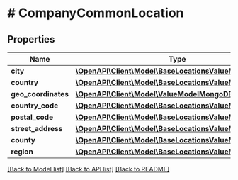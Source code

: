 # # CompanyCommonLocation

## Properties

Name | Type | Description | Notes
------------ | ------------- | ------------- | -------------
**city** | [**\OpenAPI\Client\Model\BaseLocationsValueModelStrictStr**](BaseLocationsValueModelStrictStr.md) |  | [optional]
**country** | [**\OpenAPI\Client\Model\BaseLocationsValueModelStrictStr**](BaseLocationsValueModelStrictStr.md) |  | [optional]
**geo_coordinates** | [**\OpenAPI\Client\Model\ValueModelMongoDBGeoLocation**](ValueModelMongoDBGeoLocation.md) |  | [optional]
**country_code** | [**\OpenAPI\Client\Model\BaseLocationsValueModelStrictStr**](BaseLocationsValueModelStrictStr.md) |  | [optional]
**postal_code** | [**\OpenAPI\Client\Model\BaseLocationsValueModelStrictStr**](BaseLocationsValueModelStrictStr.md) |  | [optional]
**street_address** | [**\OpenAPI\Client\Model\BaseLocationsValueModelStrictStr**](BaseLocationsValueModelStrictStr.md) |  | [optional]
**county** | [**\OpenAPI\Client\Model\BaseLocationsValueModelStrictStr**](BaseLocationsValueModelStrictStr.md) |  | [optional]
**region** | [**\OpenAPI\Client\Model\BaseLocationsValueModelStrictStr**](BaseLocationsValueModelStrictStr.md) |  | [optional]

[[Back to Model list]](../../README.md#models) [[Back to API list]](../../README.md#endpoints) [[Back to README]](../../README.md)
